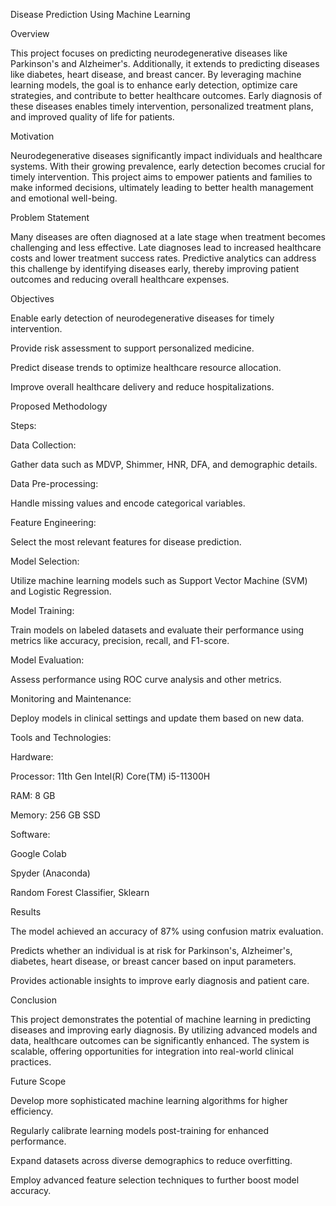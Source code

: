 Disease Prediction Using Machine Learning

Overview

This project focuses on predicting neurodegenerative diseases like Parkinson's and Alzheimer's. Additionally, it extends to predicting diseases like diabetes, heart disease, and breast cancer. By leveraging machine learning models, the goal is to enhance early detection, optimize care strategies, and contribute to better healthcare outcomes. Early diagnosis of these diseases enables timely intervention, personalized treatment plans, and improved quality of life for patients.

Motivation

Neurodegenerative diseases significantly impact individuals and healthcare systems. With their growing prevalence, early detection becomes crucial for timely intervention. This project aims to empower patients and families to make informed decisions, ultimately leading to better health management and emotional well-being.

Problem Statement

Many diseases are often diagnosed at a late stage when treatment becomes challenging and less effective. Late diagnoses lead to increased healthcare costs and lower treatment success rates. Predictive analytics can address this challenge by identifying diseases early, thereby improving patient outcomes and reducing overall healthcare expenses.

Objectives

Enable early detection of neurodegenerative diseases for timely intervention.

Provide risk assessment to support personalized medicine.

Predict disease trends to optimize healthcare resource allocation.

Improve overall healthcare delivery and reduce hospitalizations.

Proposed Methodology

Steps:

Data Collection:

Gather data such as MDVP, Shimmer, HNR, DFA, and demographic details.

Data Pre-processing:

Handle missing values and encode categorical variables.

Feature Engineering:

Select the most relevant features for disease prediction.

Model Selection:

Utilize machine learning models such as Support Vector Machine (SVM) and Logistic Regression.

Model Training:

Train models on labeled datasets and evaluate their performance using metrics like accuracy, precision, recall, and F1-score.

Model Evaluation:

Assess performance using ROC curve analysis and other metrics.

Monitoring and Maintenance:

Deploy models in clinical settings and update them based on new data.

Tools and Technologies:

Hardware:

Processor: 11th Gen Intel(R) Core(TM) i5-11300H

RAM: 8 GB

Memory: 256 GB SSD

Software:

Google Colab

Spyder (Anaconda)

Random Forest Classifier, Sklearn

Results

The model achieved an accuracy of 87% using confusion matrix evaluation.

Predicts whether an individual is at risk for Parkinson's, Alzheimer's, diabetes, heart disease, or breast cancer based on input parameters.

Provides actionable insights to improve early diagnosis and patient care.

Conclusion

This project demonstrates the potential of machine learning in predicting diseases and improving early diagnosis. By utilizing advanced models and data, healthcare outcomes can be significantly enhanced. The system is scalable, offering opportunities for integration into real-world clinical practices.

Future Scope

Develop more sophisticated machine learning algorithms for higher efficiency.

Regularly calibrate learning models post-training for enhanced performance.

Expand datasets across diverse demographics to reduce overfitting.

Employ advanced feature selection techniques to further boost model accuracy.

